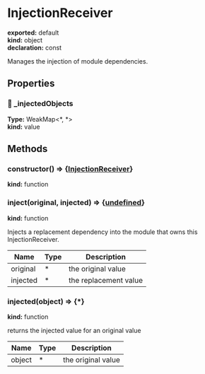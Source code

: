 # InjectionReceiver      
  
**exported:** default      
**kind:** object      
**declaration:** const      
  
Manages the injection of module dependencies.      
## Properties      
  
### 🚫 _injectedObjects        
  
**Type:** WeakMap<*, *>        
**kind:** value        
  
  
  
  
## Methods      
  
### constructor() => {[InjectionReceiver](./Module:-core::InjectionReceiver#injectionreceiver)}        
  
**kind:** function        
  
  
  
  
  
### inject(original, injected) => {[undefined](https://developer.mozilla.org/en-US/docs/Web/JavaScript/Reference/Global_Objects/undefined)}        
  
**kind:** function        
  
Injects a replacement dependency into the module that owns this InjectionReceiver.        
  
| Name | Type | Description |          
|------|------|-------------|          
| original | * | the original value |          
| injected | * | the replacement value |\n        
  
  
### injected(object) => {*}        
  
**kind:** function        
  
returns the injected value for an original value        
  
| Name | Type | Description |          
|------|------|-------------|          
| object | * | the original value |\n        
  
  
